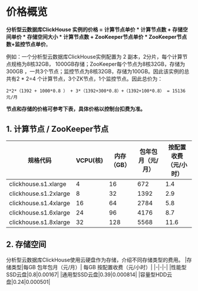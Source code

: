 # 价格概览
**分析型云数据库ClickHouse 实例的价格 =** **计算节点单价 * 计算节点数 + 存储空间单价 * 存储空间大小 * 计算节点数 + ZooKeeper节点单价 * ZooKeeper节点数+监控节点单价**。

例如：一个分析型云数据库ClickHouse实例配置为 2 副本，2分片，每个计算节点规格为8核32GB， 1000GB存储；ZooKeeper每个节点为8核32GB，存储为300GB ，一共3个节点；监控节点为8核32GB，存储为100GB。因此该实例的总共有2 * 2=4 个计算节点，3个ZK节点，1个监控节点。因此总价为：
```
2*2*（1392 + 1000*0.8 ） + 3*（1392+300*0.8）+（1392+100*0.8） = 15136 元/月
```
**节点和存储的价格可参考下表，具体价格以控制台扣费为准。** 

## 1. 计算节点 / ZooKeeper节点
|规格代码|VCPU(核)|内存（GB）|包年包月（元/月）|按配置收费（元/小时）|
|-|-|-|-|-|
|clickhouse.s1.xlarge|4|16|672|1.4|
|clickhouse.s1.2xlarge|8|32|1392|2.9|
|clickhouse.s1.4xlarge|16|64|2784|5.8|
|clickhouse.s1.6xlarge|24|96|4176|8.7|
|clickhouse.s1.8xlarge|32|128|5568|11.6|

## 2. 存储空间
分析型云数据库ClickHouse使用云硬盘作为存储，介绍不同存储类型的费用。
|存储类型|每GB 包年包月（元/月）| 每GB 按配置收费（元/小时）|
|-|-|-|
|性能型SSD云盘|0.8|0.00167|
|通用型SSD云盘|0.39|0.000814|
|容量型HDD云盘|0.24|0.000501|
